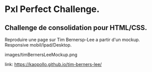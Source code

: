 # Pxl Perfect Challenge.

## Challenge de consolidation pour HTML/CSS.

Reproduire une page sur Tim Bernersp-Lee a partir d'un mockup.
Responsive mobil/Ipad/Desktop.

 images/timBernersLeeMockup.png

link: https://kaopollo.github.io/tim-berners-lee/
